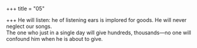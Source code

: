 +++
title = "05"

+++
He will listen: he of listening ears is implored for goods. He will never  neglect our songs.  
The one who just in a single day will give hundreds, thousands—no one  will confound him when he is about to give.  